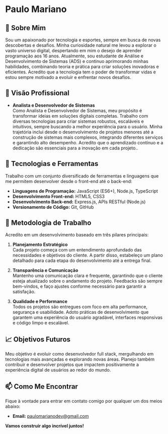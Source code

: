# Paulo Mariano

## 👋 Sobre Mim
Sou um apaixonado por tecnologia e esportes, sempre em busca de novas descobertas e desafios. Minha curiosidade natural me levou a explorar o vasto universo digital, despertando em mim o desejo de aprender programação aos 16 anos. Atualmente, sou estudante de Análise e Desenvolvimento de Sistemas (ADS) e continuo aprimorando minhas habilidades, combinando teoria e prática para criar soluções inovadoras e eficientes. Acredito que a tecnologia tem o poder de transformar vidas e estou sempre motivado a evoluir e enfrentar novos desafios.

## 💼 Visão Profissional
- **Analista e Desenvolvedor de Sistemas**  
Como Analista e Desenvolvedor de Sistemas, meu propósito é transformar ideias em soluções digitais completas. Trabalho com diversas tecnologias para criar sistemas robustos, escaláveis e intuitivos, sempre buscando a melhor experiência para o usuário. Minha trajetória inclui desde o desenvolvimento de projetos menores até a construção de sistemas mais complexos, integrando diferentes serviços e garantindo alto desempenho. Acredito que o aprendizado contínuo e a dedicação são essenciais para a inovação em cada projeto..

## 🔧 Tecnologias e Ferramentas
Trabalho com um conjunto diversificado de ferramentas e linguagens que me permitem desenvolver desde o front-end até o back-end:

- **Linguagens de Programação:** JavaScript (ES6+), Node.js, TypeScript
- **Desenvolvimento Front-end:** HTML5, CSS3
- **Desenvolvimento Back-end:** Express.js, APIs RESTful (Node.js)
- **Versionamento de Código:** Git, GitHub

## 🌟 Metodologia de Trabalho
Acredito em um desenvolvimento baseado em três pilares principais:

1. **Planejamento Estratégico**  
   Cada projeto começa com um entendimento aprofundado das necessidades e objetivos do cliente. A partir disso, estabeleço um plano detalhado para cada etapa do desenvolvimento até a entrega final.

2. **Transparência e Comunicação**  
   Mantenho uma comunicação clara e frequente, garantindo que o cliente esteja atualizado sobre o andamento do projeto. Feedbacks são sempre bem-vindos, e faço ajustes conforme necessário para garantir a satisfação.

3. **Qualidade e Performance**  
   Todos os projetos são entregues com foco em alta performance, segurança e usabilidade. Adoto práticas de desenvolvimento que garantem uma experiência do usuário agradável, interfaces responsivas e código limpo e escalável.

## 📈 Objetivos Futuros
Meu objetivo é evoluir como desenvolvedor full stack, mergulhando em tecnologias mais avançadas e explorando novas áreas. Planejo também contribuir e desenvolver projetos que impactem positivamente a experiência digital de usuários ao redor do mundo.

## 📫 Como Me Encontrar
Fique à vontade para entrar em contato comigo por qualquer um dos meios abaixo:

- **Email:** paulomarianodev@gmail.com

**Vamos construir algo incrível juntos!**
